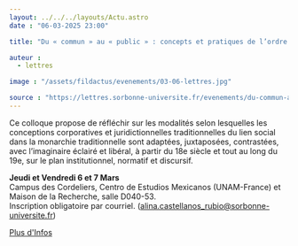 ```yaml
---
layout: ../../../layouts/Actu.astro
date : "06-03-2025 23:00"

title: "Du « commun » au « public » : concepts et pratiques de l’ordre social dans l’espace culturel ibéro-américain (XVIIIe-XIXe siècles)"

auteur :
  - lettres

image : "/assets/fildactus/evenements/03-06-lettres.jpg"

source : "https://lettres.sorbonne-universite.fr/evenements/du-commun-au-public-concepts-et-pratiques-de-l-ordre-social-dans-l-espace-culturel-ibero-americain-18e-19e-siecles"
---
```


Ce colloque propose de réfléchir sur les modalités selon lesquelles les conceptions corporatives et juridictionnelles traditionnelles du lien social dans la monarchie traditionnelle sont adaptées, juxtaposées, contrastées, avec l’imaginaire éclairé et libéral, à partir du 18e siècle et tout au long du 19e, sur le plan institutionnel, normatif et discursif.

__Jeudi et Vendredi 6 et 7 Mars__  
Campus des Cordeliers, Centro de Estudios Mexicanos (UNAM-France) et Maison de la Recherche, salle D040-53.  
Inscription obligatoire par courriel. (alina.castellanos_rubio@sorbonne-universite.fr)

[Plus d'Infos](https://lettres.sorbonne-universite.fr/evenements/du-commun-au-public-concepts-et-pratiques-de-l-ordre-social-dans-l-espace-culturel-ibero-americain-18e-19e-siecles)
